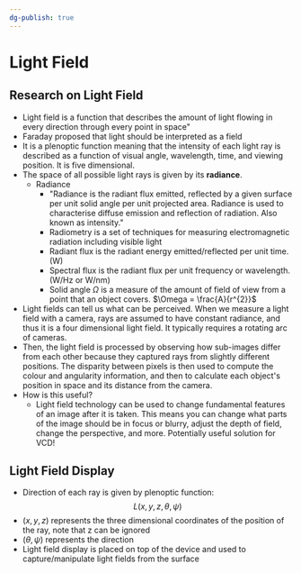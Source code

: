```yaml
---
dg-publish: true
---
```

# Light Field
## Research on Light  Field
- Light field is a function that describes the amount of light flowing in every direction through every point in space"
- Faraday proposed that light should be interpreted  as a field
- It is a plenoptic function meaning that the intensity  of each light ray is described as  a function of visual angle, wavelength, time, and viewing position. It is five dimensional.
- The space of all possible light  rays is given by its **radiance**. 
	- Radiance
		- "Radiance is the radiant flux emitted, reflected by a given surface per unit solid angle per unit projected area. Radiance is used  to characterise diffuse emission and reflection of radiation. Also known as intensity."
		- Radiometry is a set of techniques for measuring electromagnetic radiation including visible light
		- Radiant flux is the radiant energy emitted/reflected per  unit time. (W)
		- Spectral flux is the radiant flux per unit frequency or wavelength. (W/Hz or W/nm)
		- Solid angle $\Omega$ is a measure of the amount of field of view from a point that an object covers. $\Omega = \frac{A}{r^{2}}$
- Light fields can tell us what can be perceived. When we measure a light  field with a camera, rays are assumed to have constant radiance, and thus it is a four dimensional light field. It typically requires a rotating arc of cameras.
- Then, the light field is  processed by observing how sub-images differ  from each other because they captured rays from slightly  different positions. The disparity between pixels is then used to compute the colour and angularity information, and then to calculate each object's position in space and its distance from the camera. 
- How is this useful?
	- Light field technology can be used to change fundamental features of an image after it is taken. This means you can change what parts of the image should be in focus or blurry, adjust the depth of field, change the perspective, and more. Potentially useful solution for VCD!
## Light Field Display
- Direction of each ray is given by plenoptic function: $$L(x,y,z,\theta,\psi)$$
- $(x,y,z)$ represents the three dimensional coordinates of the position of the ray, note that z  can be ignored
- $(\theta, \psi)$ represents the direction
- Light field display is placed on top of the device and used to capture/manipulate light fields from the surface


